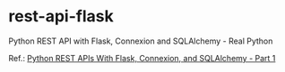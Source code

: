 # rest-api-flask
Python REST API with Flask, Connexion and SQLAlchemy - Real Python


Ref.: 
[Python REST APIs With Flask, Connexion, and SQLAlchemy - Part 1](https://realpython.com/flask-connexion-rest-api/)
